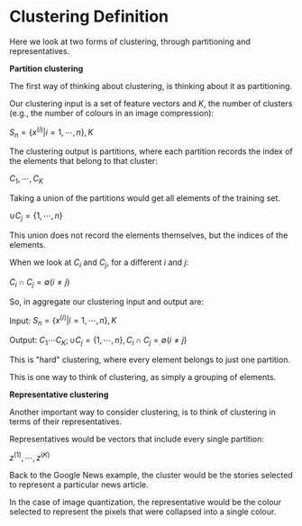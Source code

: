 # Clustering Definition

Here we look at two forms of clustering, through partitioning and representatives.

**Partition clustering**

The first way of thinking about clustering, is thinking about it as partitioning.

Our clustering input is a set of feature vectors and $K$, the number of clusters (e.g., the number of colours in an image compression):

$S_n = \lbrace x^{(i)} | i = 1, ⋯, n \rbrace, K$

The clustering output is partitions, where each partition records the index of the elements that belong to that cluster:

$C_1, ⋯, C_K$

Taking a union of the partitions would get all elements of the training set.

$∪C_j = \lbrace 1, ⋯, n \rbrace$

This union does not record the elements themselves, but the indices of the elements.

When we look at $C_i$ and $C_j$, for a different $i$ and $j$:

$C_i ∩ C_j = ∅ (i ≠ j)$

So, in aggregate our clustering input and output are:

Input: $S_n = \lbrace x^{(i)} | i = 1, ⋯, n \rbrace, K$

Output: $C_1 ⋯ C_K; ∪C_j = \lbrace 1, ⋯, n \rbrace, C_i ∩ C_j = ∅ (i ≠ j)$

This is "hard" clustering, where every element belongs to just one partition.

This is one way to think of clustering, as simply a grouping of elements.

**Representative clustering**

Another important way to consider clustering, is to think of clustering in terms of their representatives.

Representatives would be vectors that include every single partition:

$z^{(1)}, ⋯, z^{(K)}$

Back to the Google News example, the cluster would be the stories selected to represent a particular news article.

In the case of image quantization, the representative would be the colour selected to represent the pixels that were collapsed into a single colour.
